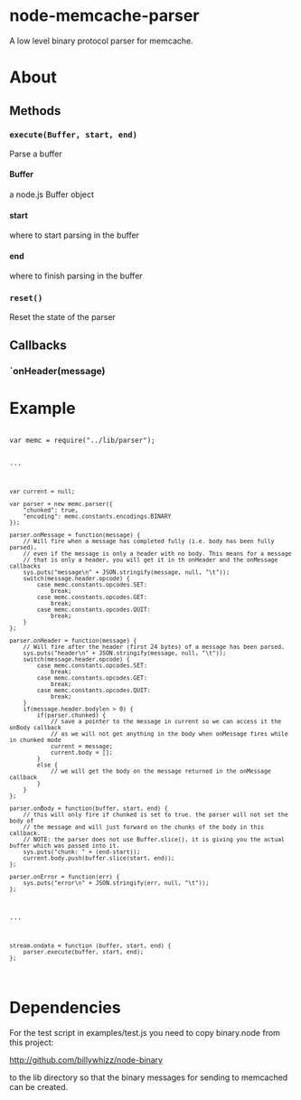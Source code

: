 # node-memcache-parser

A low level binary protocol parser for memcache.

# About

## Methods

### `execute(Buffer, start, end)`

Parse a buffer

#### Buffer
a node.js Buffer object
#### start
where to start parsing in the buffer
#### end
where to finish parsing in the buffer

### `reset()`

Reset the state of the parser

## Callbacks

### `onHeader(message)


# Example
<code>
var memc = require("../lib/parser");

...

	var current = null;
	
	var parser = new memc.parser({
		"chunked": true,
		"encoding": memc.constants.encodings.BINARY
	});
	
	parser.onMessage = function(message) {
		// Will fire when a message has completed fully (i.e. body has been fully parsed), 
		// even if the message is only a header with no body. This means for a message 
		// that is only a header, you will get it in th onHeader and the onMessage callbacks
		sys.puts("message\n" + JSON.stringify(message, null, "\t"));
		switch(message.header.opcode) {
			case memc.constants.opcodes.SET:
				break;
			case memc.constants.opcodes.GET:
				break;
			case memc.constants.opcodes.QUIT:
				break;
		}
	};

	parser.onHeader = function(message) {
		// Will fire after the header (first 24 bytes) of a message has been parsed.
		sys.puts("header\n" + JSON.stringify(message, null, "\t"));
		switch(message.header.opcode) {
			case memc.constants.opcodes.SET:
				break;
			case memc.constants.opcodes.GET:
				break;
			case memc.constants.opcodes.QUIT:
				break;
		}
		if(message.header.bodylen > 0) {
			if(parser.chunked) {
				// save a pointer to the message in current so we can access it the onBody callback 
				// as we will not get anything in the body when onMessage fires while in chunked mode
				current = message;
				current.body = [];
			}
			else {
				// we will get the body on the message returned in the onMessage callback
			}
		}
	};

	parser.onBody = function(buffer, start, end) {
		// this will only fire if chunked is set to true. the parser will not set the body of 
		// the message and will just forward on the chunks of the body in this callback. 
		// NOTE: the parser does not use Buffer.slice(), it is giving you the actual buffer which was passed into it.
		sys.puts("chunk: " + (end-start));
		current.body.push(buffer.slice(start, end));
	};

	parser.onError = function(err) {
		sys.puts("error\n" + JSON.stringify(err, null, "\t"));
	};
	
...

	stream.ondata = function (buffer, start, end) {
		parser.execute(buffer, start, end);
	};
	
</code>

# Dependencies

For the test script in examples/test.js you need to copy binary.node from this project:

http://github.com/billywhizz/node-binary

to the lib directory so that the binary messages for sending to memcached can be created.
